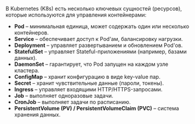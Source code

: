 В Kubernetes (K8s) есть несколько ключевых сущностей (ресурсов), которые используются для управления контейнерами:

- **Pod** – минимальная единица, может содержать один или несколько контейнеров.
- **Service** – обеспечивает доступ к Pod'ам, балансировку нагрузки.
- **Deployment** – управляет развертыванием и обновлением Pod'ов.
- **StatefulSet** – управляет Stateful-приложениями (например, базами данных).
- **DaemonSet** – гарантирует, что Pod запущен на каждом узле кластера.
- **ConfigMap** – хранит конфигурацию в виде key-value пар.
- **Secret** – хранит чувствительные данные (пароли, токены).
- **Ingress** – управляет входящими HTTP/HTTPS-запросами.
- **Job** – выполняет одноразовые задачи.
- **CronJob** – выполняет задачи по расписанию.
- **PersistentVolume (PV) / PersistentVolumeClaim (PVC)** – система хранения данных.
